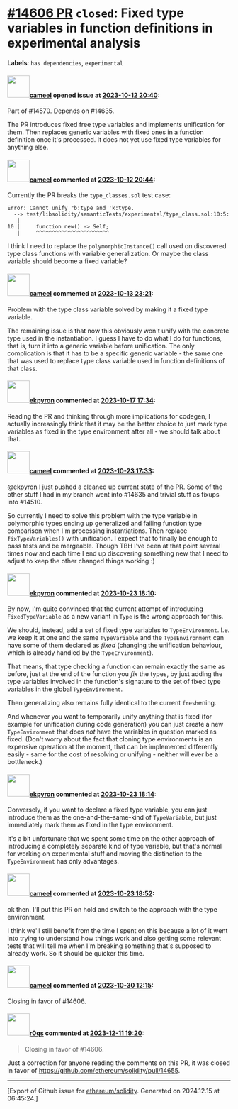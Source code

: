 # [\#14606 PR](https://github.com/ethereum/solidity/pull/14606) `closed`: Fixed type variables in function definitions in experimental analysis
**Labels**: `has dependencies`, `experimental`


#### <img src="https://avatars.githubusercontent.com/u/137030?v=4" width="50">[cameel](https://github.com/cameel) opened issue at [2023-10-12 20:40](https://github.com/ethereum/solidity/pull/14606):

Part of #14570.
Depends on #14635.

The PR introduces fixed free type variables and implements unification for them. Then replaces generic variables with fixed ones in a function definition once it's processed. It does not yet use fixed type variables for anything else.

#### <img src="https://avatars.githubusercontent.com/u/137030?v=4" width="50">[cameel](https://github.com/cameel) commented at [2023-10-12 20:44](https://github.com/ethereum/solidity/pull/14606#issuecomment-1760340998):

Currently the PR breaks the `type_classes.sol` test case:

```solidity
Error: Cannot unify "b:type and 'k:type.
  --> test/libsolidity/semanticTests/experimental/type_class.sol:10:5:
   |
10 |     function new() -> Self;
   |     ^^^^^^^^^^^^^^^^^^^^^^^
```

I think I need to replace the `polymorphicInstance()` call used on discovered type class functions with variable generalization. Or maybe the class variable should become a fixed variable?

#### <img src="https://avatars.githubusercontent.com/u/137030?v=4" width="50">[cameel](https://github.com/cameel) commented at [2023-10-13 23:21](https://github.com/ethereum/solidity/pull/14606#issuecomment-1762371282):

Problem with the type class variable solved by making it a fixed type variable.

The remaining issue is that now this obviously won't unify with the concrete type used in the instantiation. I guess I have to do what I do for functions, that is, turn it into a generic variable before unification. The only complication is that it has to be a specific generic variable - the same one that was used to replace type class variable used in function definitions of that class.

#### <img src="https://avatars.githubusercontent.com/u/1347491?v=4" width="50">[ekpyron](https://github.com/ekpyron) commented at [2023-10-17 17:34](https://github.com/ethereum/solidity/pull/14606#issuecomment-1766869969):

Reading the PR and thinking through more implications for codegen, I actually increasingly think that it may be the better choice to just mark type variables as fixed in the type environment after all - we should talk about that.

#### <img src="https://avatars.githubusercontent.com/u/137030?v=4" width="50">[cameel](https://github.com/cameel) commented at [2023-10-23 17:33](https://github.com/ethereum/solidity/pull/14606#issuecomment-1775686800):

@ekpyron I just pushed a cleaned up current state of the PR. Some of the other stuff I had in my branch went into #14635 and trivial stuff as fixups into #14510.

So currently I need to solve this problem with the type variable in polymorphic types ending up generalized and failing function type comparison when I'm processing instantiations. Then replace `fixTypeVariables()` with unification. I expect that to finally be enough to pass tests and be mergeable. Though TBH I've been at that point several times now and each time I end up discovering something new that I need to adjust to keep the other changed things working :)

#### <img src="https://avatars.githubusercontent.com/u/1347491?v=4" width="50">[ekpyron](https://github.com/ekpyron) commented at [2023-10-23 18:10](https://github.com/ethereum/solidity/pull/14606#issuecomment-1775746741):

By now, I'm quite convinced that the current attempt of introducing ``FixedTypeVariable`` as a new variant in ``Type`` is the wrong approach for this.

We should, instead, add a set of fixed type variables to ``TypeEnvironment``. I.e. we keep it at one and the same ``TypeVariable`` and the ``TypeEnvironment`` can have some of them declared as *fixed* (changing the unification behaviour, which is already handled by the ``TypeEnvironment``).

That means, that type checking a function can remain exactly the same as before, just at the end of the function you *fix* the types, by just adding the type variables involved in the function's signature to the set of fixed type variables in the global ``TypeEnvironment``.

Then generalizing also remains fully identical to the current ``fresh``ening.

And whenever you want to temporarily unify anything that is fixed (for example for unification during code generation) you can just create a new ``TypeEnvironment`` that does *not* have the variables in question marked as fixed.
(Don't worry about the fact that cloning type environments is an expensive operation at the moment, that can be implemented differently easily - same for the cost of resolving or unifying - neither will ever be a bottleneck.)

#### <img src="https://avatars.githubusercontent.com/u/1347491?v=4" width="50">[ekpyron](https://github.com/ekpyron) commented at [2023-10-23 18:14](https://github.com/ethereum/solidity/pull/14606#issuecomment-1775754021):

Conversely, if you want to declare a fixed type variable, you can just introduce them as the one-and-the-same-kind of ``TypeVariable``, but just immediately mark them as fixed in the type environment.

It's a bit unfortunate that we spent some time on the other approach of introducing a completely separate kind of type variable, but that's normal for working on experimental stuff and moving the distinction to the ``TypeEnvironment`` has only advantages.

#### <img src="https://avatars.githubusercontent.com/u/137030?v=4" width="50">[cameel](https://github.com/cameel) commented at [2023-10-23 18:52](https://github.com/ethereum/solidity/pull/14606#issuecomment-1775825715):

ok then. I'll put this PR on hold and switch to the approach with the type environment.

I think we'll still benefit from the time I spent on this because a lot of it went into trying to understand how things work and also getting some relevant tests that will tell me when I'm breaking something that's supposed to already work. So it should be quicker this time.

#### <img src="https://avatars.githubusercontent.com/u/137030?v=4" width="50">[cameel](https://github.com/cameel) commented at [2023-10-30 12:15](https://github.com/ethereum/solidity/pull/14606#issuecomment-1785059629):

Closing in favor of #14606.

#### <img src="https://avatars.githubusercontent.com/u/457348?u=e02c93e6d98c1154952140a8d5af50d9d5ca59c9&v=4" width="50">[r0qs](https://github.com/r0qs) commented at [2023-12-11 19:20](https://github.com/ethereum/solidity/pull/14606#issuecomment-1850730836):

> Closing in favor of #14606.

Just a correction for anyone reading the comments on this PR, it was closed in favor of https://github.com/ethereum/solidity/pull/14655.


-------------------------------------------------------------------------------



[Export of Github issue for [ethereum/solidity](https://github.com/ethereum/solidity). Generated on 2024.12.15 at 06:45:24.]
